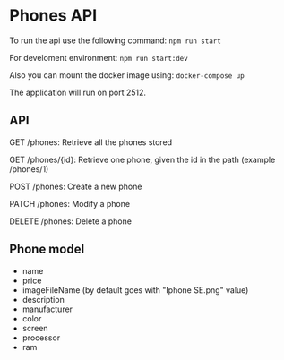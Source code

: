 # Phones API

To run the api use the following command: `npm run start`

For develoment environment: `npm run start:dev`

Also you can mount the docker image using: `docker-compose up`

The application will run on port 2512.

## API

GET /phones: Retrieve all the phones stored

GET /phones/{id}: Retrieve one phone, given the id in the path (example /phones/1)

POST /phones: Create a new phone

PATCH /phones: Modify a phone

DELETE /phones: Delete a phone

## Phone model

- name
- price
- imageFileName (by default goes with "Iphone SE.png" value)
- description
- manufacturer
- color
- screen
- processor
- ram
